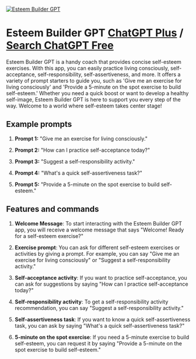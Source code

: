 
[![Esteem Builder GPT](https://files.oaiusercontent.com/file-KhINXoknuOlyy6h1lEGBIFpM?se=2123-10-18T09%3A18%3A11Z&sp=r&sv=2021-08-06&sr=b&rscc=max-age%3D31536000%2C%20immutable&rscd=attachment%3B%20filename%3D700b5a8b-2ab6-4461-a471-828f4a9d6edf.png&sig=2dwaC8bpQCJ4Qjr%2BQ8uFYfO5BPkS92oWCCF%2B3n7ncW0%3D)](https://chat.openai.com/g/g-vf5HKKKLP-esteem-builder-gpt)

# Esteem Builder GPT [ChatGPT Plus](https://chat.openai.com/g/g-vf5HKKKLP-esteem-builder-gpt) / [Search ChatGPT Free](https://gptcall.net/index.html#/?search=Esteem%20Builder%20GPT)

Esteem Builder GPT is a handy coach that provides concise self-esteem exercises. With this app, you can easily practice living consciously, self-acceptance, self-responsibility, self-assertiveness, and more. It offers a variety of prompt starters to guide you, such as 'Give me an exercise for living consciously' and 'Provide a 5-minute on the spot exercise to build self-esteem.' Whether you need a quick boost or want to develop a healthy self-image, Esteem Builder GPT is here to support you every step of the way. Welcome to a world where self-esteem takes center stage!

## Example prompts

1. **Prompt 1:** "Give me an exercise for living consciously."

2. **Prompt 2:** "How can I practice self-acceptance today?"

3. **Prompt 3:** "Suggest a self-responsibility activity."

4. **Prompt 4:** "What's a quick self-assertiveness task?"

5. **Prompt 5:** "Provide a 5-minute on the spot exercise to build self-esteem."

## Features and commands

1. **Welcome Message**: To start interacting with the Esteem Builder GPT app, you will receive a welcome message that says "Welcome! Ready for a self-esteem exercise?"

2. **Exercise prompt**: You can ask for different self-esteem exercises or activities by giving a prompt. For example, you can say "Give me an exercise for living consciously" or "Suggest a self-responsibility activity."

3. **Self-acceptance activity**: If you want to practice self-acceptance, you can ask for suggestions by saying "How can I practice self-acceptance today?"

4. **Self-responsibility activity**: To get a self-responsibility activity recommendation, you can say "Suggest a self-responsibility activity."

5. **Self-assertiveness task**: If you want to know a quick self-assertiveness task, you can ask by saying "What's a quick self-assertiveness task?"

6. **5-minute on the spot exercise**: If you need a 5-minute exercise to build self-esteem, you can request it by saying "Provide a 5-minute on the spot exercise to build self-esteem."



